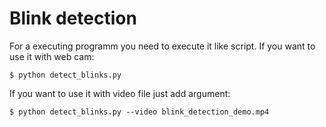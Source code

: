 # Blink detection

For a executing programm you need to execute it like script.
If you want to use it with web cam:
```
$ python detect_blinks.py
```
If you want to use it with video file just add argument:
```
$ python detect_blinks.py --video blink_detection_demo.mp4
```
